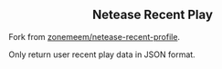 <p align="center">
  <h2 align="center">Netease Recent Play</h2>
</p>

Fork from [zonemeem/netease-recent-profile](https://github.com/zonemeen/netease-recent-profile).

Only return user recent play data in JSON format.

